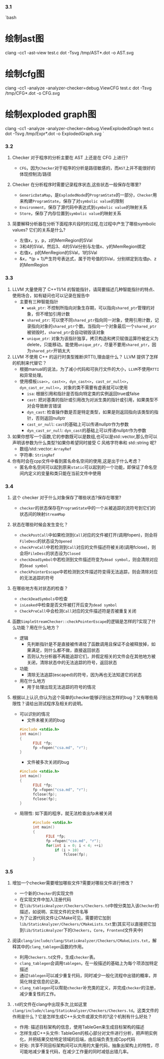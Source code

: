 ### 3.1
`bash
# 绘制ast图
clang -cc1 -ast-view test.c
dot -Tsvg /tmp/AST*.dot -o AST.svg
# 绘制cfg图
clang -cc1 -analyze -analyzer-checker=debug.ViewCFG test.c
dot -Tsvg /tmp/CFG*.dot -o CFG.svg
# 绘制exploded graph图
clang -cc1 -analyze -analyzer-checker=debug.ViewExplodedGraph test.c
dot -Tsvg /tmp/Expr*.dot -o ExplodedGraph.svg
`

### 3.2
1. Checker 对于程序的分析主要在 AST 上还是在 CFG 上进行?
   - `CFG`，因为`Checker`对于程序的分析是路径敏感的，而`AST`上并不能很好的体现控制流/路径
2. Checker 在分析程序时需要记录程序状态,这些状态一般保存在哪里?
   - `GenericDataMap`，是`ExplodedNode`的`ProgramState`的一部分，`Checker`用来构建`ProgramState`，保存了对`symbolic value`的限制
   - `Environment`，保存了源代码中表达式到`symbolic value`的映射关系
   - `Store`，保存了内存位置到`symbolic value`的映射关系

3. 简要解释分析器在分析下面程序片段时的过程,在过程中产生了哪些symbolic values? 它们的关系是什么?
   - 左值x，y，p，z的MemRegion的SVal
   - 3和4的SVal，然后3、4的SVal分别与左值x、y的MemRegion绑定
   - 右值x，p的MenRegion的SVal，1的SVal
   - &x，*(p + 1)产生符号表达式，属于符号值的SVal，分别绑定到左值p、z的MemRegion

### 3.3
1. LLVM 大量使用了 C++11/14 的智能指针，请简要描述几种智能指针的特点、使用场合，如有疑问也可以记录在报告中
   + 主要有三种智能指针
      - `weak_ptr`: 不控制所指向对象生存期，可以指向`shared_ptr`管理的对象，但不增加引用计数
      - `shared_ptr`: 可以使不同`shared_ptr`指向同一对象，使用引用计数，记录指向对象的`shared_ptr`个数。当指向一个对象最后一个`shared_ptr`被销毁时，`shared_ptr`会自动销毁该对象
      - `unique_ptr`: 对象为该指针独享，拷贝构造和拷贝赋值运算符被定义为delete，只能移动。能使用`unique_ptr`，尽量不要用`shared_ptr`，因为`shared_ptr`开销太大
2. LLVM 不使用 C++ 的运行时类型推断(RTTI),理由是什么？ LLVM 提供了怎样的机制来代替它？
   + 根据manual的说法，为了减小代码和可执行文件的大小，`LLVM`不使用`RTTI`和异常处理。
   + 使用模板`isa<>`，`cast<>`，`dyn_cast<>`，`cast_or_null<>`，`dyn_cast_or_null<>`，对象的类不需要有虚表就可以使用
      - `isa`: 根据引用和指针是否指向特定类的实例返回true或false
      - `cast`: 把对基类的指针或引用改为对派生类的指针或引用，如果类型不对会导致断言错误
      - `dyn_cast`: 检查操作数是否是特定类型，如果是则返回指向该类型的指针，否则返回nullptr
      - `cast_or_null`: `cast`的基础上可以传递nullptr作为参数
      - `dyn_cast_or_null`: `dyn_cast`的基础上可以传递nullptr作为参数
3. 如果你想写一个函数,它的参数既可以是数组,也可以是std::vector,那么你可以声明该参数为什么类型?如果你希望同时接受 C 风格字符串和 std::string 呢?
   + 数组/std::vector: `ArrayRef`
   + 字符串: `StringRef`
4. 你有时会在cpp文件中看到匿名命名空间的使用,这是出于什么考虑？
   + 匿名命名空间可以起到原来`static`可以起到的一个功能，即保证了命名空间内定义的变量和类只能在当前文件中使用

### 3.4
1. 这个 checker 对于什么对象保存了哪些状态?保存在哪里?
   + `checker`的状态保存在`ProgramState`中的一个从被追踪的流符号到它们的状态间的映射`StreamMap`
   
2. 状态在哪些时候会发生变化？
   + `checkPostCall`中如果检测到`Call`对应的文件被打开(调用fopen)，则会将`FileDesc`的状态设为`Opened`
   + `checkPreCall`中若检测到`Call`对应的文件描述符被关闭(调用fclose)，则会将`FileDesc`的状态设为`Closed`
   + `checkDeadSymbol`中若检测到文件描述符变为`dead symbol`，则会清除对应的`dead symbol`
   + `checkPointerEscape`中若检测到文件描述符变得无法追踪，则会清除对应的无法追踪的符号

3. 在哪些地方有对状态的检查？
   + `checkDeadSymbols`中检查
   + `isLeaked`中检查是否文件被打开后变为`dead symbol`
   + `CheckPreCall`中会检测`Call`对应的文件描述符是否被重复关闭

4. 函数`SimpleStreamChecker::checkPointerEscape`的逻辑是怎样的?实现了什么功能？用在什么地方？
   + 逻辑
      + 先判断指针是不是直接被传递给了函数调用且保证不会被释放掉，如果满足，则什么都不做，直接返回状态
      + 否则认为分析器不再能追踪它们，并假定相关的文件会在其他地方被关闭，清除状态中的无法追踪的符号，返回状态
   + 功能
      + 清除无法追踪(escaped)的符号，因为再也无法知道它的状态
   + 用在什么地方
      + 用于处理出现无法追踪的符号的情况
      
5. 根据以上认识,你认为这个简单的checker能够识别出怎样的bug？又有哪些局限性？请给出测试程序及相关的说明。
   + 可以识别的情况
      - 文件未被关闭的bug
      ```c
      #include <stdio.h>
      int main()
      {
            FILE *fp;
            fp =fopen("csa.md", "r");
      }
      ```
      - 文件被多次关闭的bug
      ```c
      #include <stdio.h>
      int main()
      {
            FILE *fp;
            fp =fopen("csa.md", "r");
            fclose(fp);
            fclose(fp);
      }
      ```
   + 局限性: 如下面的程序，就无法检查出fp未被关闭
      ```c
            #include <stdio.h>
            int main()
            {
                  FILE *fp;
                  fp =fopen("csa.md", "r");
                  for(int i = 0; i < 4; ++i)
                      if (i > 10)
                          fclose(fp);
            }
      ```

### 3.5
1. 增加一个checker需要增加哪些文件?需要对哪些文件进行修改？
   + 一个新的`Checker`的实现文件
   + 在实现文件中加入注册代码
   + 在`lib/StaticAnalyzer/Checkers/Checkers.td`中按分类加入该`Checker`的描述，如说明、实现文件的文件名等
   + 为了让源代码文件让CMake可见，需要把它加到`lib/StaticAnalyzer/Checkers/CMakeLists.txt`里(其实可以直接把它加到`lib/StaticAnalyzer`下的`Checkers`，`Core`，`Frontend`文件夹中)
2. 阅读`clang/include/clang/StaticAnalyzer/Checkers/CMakeLists.txt`，解释其中的`clang_tablegen`函数的作用。
   + 利用`Checkers.td`文件，生成`checker`表。
   + `clang_tablegen`会调用`tablegen`，在一般描述的基础上为每个项添加特定描述
   + 通过`tablegen`可以减少重复代码，同时减少一般化流程中出错的概率，并简化特定信息的记录。
   + `clang_tablegen`可以帮助`checker`补充类的定义，并完成`checker`的注册，减少重复性的工作。
   
3. `.td`的文件在clang中出现多次,比如这里`clang/include/clang/StaticAnalyzer/Checkers/Checkers.td`。这类文件的作用是什么？它是怎样生成C++头文件或源文件的?这个机制有什么好处？
   + 作用: 描述目标架构的信息，使用TableGen来生成目标架构的描述
   + 怎样生成C++头文件: TableGen的核心部分对文件进行分析，把声明实例化，并把结果交给特定领域的后端，由后端负责生成Cpp代码
   + 好处: 共享不同目标架构间可以共用的大量代码，抽象出架构上的特性，尽可能地减少重复代码，在减少工作量的同时减低出错几率。